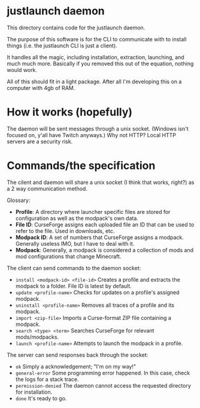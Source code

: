 # justlaunch daemon

This directory contains code for the justlaunch daemon.

The purpose of this software is for the CLI to communicate with to install things (i.e. the justlaunch CLI is just a client).

It handles all the magic, including installation, extraction, launching, and much much more. Basically if you removed this out of the equation, nothing would work.

All of this should fit in a light package. After all I'm developing this on a computer with 4gb of RAM.

# How it works (hopefully)

The daemon will be sent messages through a unix socket. (Windows isn't focused on, y'all have Twitch anyways.)
Why not HTTP? Local HTTP servers are a security risk.

# Commands/the specification
The cilent and daemon will share a unix socket (I think that works, right?) as a 2 way communication method.

Glossary:
- **Profile**: A directory where launcher specific files are stored for configuration as well as the modpack's own data.
- **File ID**: CurseForge assigns each uploaded file an ID that can be used to refer to the file. Used in downloads, etc.
- **Modpack ID**: A set of numbers that CurseForge assigns a modpack. Generally useless IMO, but I have to deal with it.
- **Modpack**: Generally, a modpack is considered a collection of mods and mod configurations that change Minecraft.


The client can send commands to the daemon socket:
- `install <modpack-id> <file-id>` Creates a profile and extracts the modpack to a folder. File ID is latest by default.
- `update <profile-name>` Checks for updates on a profile's assigned modpack.
- `uninstall <profile-name>` Removes all traces of a profile and its modpack.
- `import <zip-file>` Imports a Curse-format ZIP file containing a modpack.
- `search <type> <term>` Searches CurseForge for relevant mods/modpacks.
- `launch <profile-name>` Attempts to launch the modpack in a profile.

The server can send responses back through the socket:
- `ok` Simply a acknowledgement; "I'm on my way!"
- `general-error` Some programming error happened. In this case, check the logs for a stack trace.
- `permission-denied` The daemon cannot access the requested directory for installation.
- `done` It's ready to go.